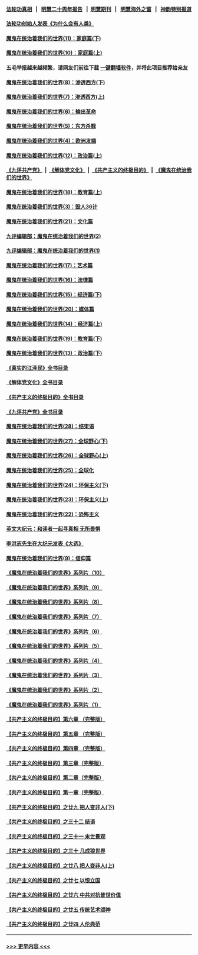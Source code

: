 #### [法轮功真相](https://github.com/gfw-breaker/truth/blob/master/README.md?t=0) &nbsp;&nbsp;|&nbsp;&nbsp; [明慧二十周年报告](https://github.com/gfw-breaker/mh-reports/blob/master/README.md?t=0) &nbsp;&nbsp;|&nbsp;&nbsp;[明慧期刊](https://github.com/gfw-breaker/mh-qikan) &nbsp;&nbsp;|&nbsp;&nbsp; [明慧海外之窗](https://github.com/gfw-breaker/mh-news/blob/master/README.md?t=0) &nbsp;&nbsp;|&nbsp;&nbsp; [神韵特别报道](https://github.com/gfw-breaker/mh-news/blob/master/shenyun.md?t=0)
#### [法轮功创始人发表《为什么会有人类》](../pages/nsc422/n13912117.md?t=02260043) 
#### [魔鬼在统治着我们的世界(11)：家庭篇(下)](../pages/nsc422/n10440961.md?t=02260043) 
#### [魔鬼在统治着我们的世界(10)：家庭篇(上)](../pages/nsc422/n10435448.md?t=02260043) 
#### 五毛举报越来越频繁，请网友们前往下载 [一键翻墙软件](https://github.com/gfw-breaker/ssr-accounts)，并将此项目推荐给亲友
#### [魔鬼在统治着我们的世界(8)：渗透西方(下)](../pages/nsc422/n10429603.md?t=02260043) 
#### [魔鬼在统治着我们的世界(7)：渗透西方(上)](../pages/nsc422/n10426013.md?t=02260043) 
#### [魔鬼在统治着我们的世界(6)：输出革命](../pages/nsc422/n10421536.md?t=02260043) 
#### [魔鬼在统治着我们的世界(5)：东方杀戮](../pages/nsc422/n10417707.md?t=02260043) 
#### [魔鬼在统治着我们的世界(4)：欧洲发端](../pages/nsc422/n10414890.md?t=02260043) 
#### [魔鬼在统治着我们的世界(12)：政治篇(上)](../pages/nsc422/n10444576.md?t=02260043) 
#### [《九评共产党》](https://github.com/begood0513/9ping.md/blob/master/README.md) &nbsp;|&nbsp; [《解体党文化》](../../../../jtdwh.md/blob/master/README.md)  &nbsp;|&nbsp; [《共产主义的终极目的》](../../../../gczydzjmd.md/blob/master/README.md) &nbsp;|&nbsp; [《魔鬼在统治我们的世界》](../../../../mgztzwmdsj.md/blob/master/README.md) 
#### [魔鬼在统治着我们的世界(18)：教育篇(上)](../pages/nsc422/n10526970.md?t=02260043) 
#### [魔鬼在统治着我们的世界(3)：毁人36计](../pages/nsc422/n10411583.md?t=02260043) 
#### [魔鬼在统治着我们的世界(21)：文化篇](../pages/nsc422/n10597706.md?t=02260043) 
#### [九评编辑部：魔鬼在统治着我们的世界(2)](../pages/nsc422/n10410036.md?t=02260043) 
#### [九评编辑部：魔鬼在统治着我们的世界(1)](../pages/nsc422/n10406825.md?t=02260043) 
#### [魔鬼在统治着我们的世界(17)：艺术篇](../pages/nsc422/n10499093.md?t=02260043) 
#### [魔鬼在统治着我们的世界(16)：法律篇](../pages/nsc422/n10485969.md?t=02260043) 
#### [魔鬼在统治着我们的世界(15)：经济篇(下)](../pages/nsc422/n10469975.md?t=02260043) 
#### [魔鬼在统治着我们的世界(20)：媒体篇](../pages/nsc422/n10586579.md?t=02260043) 
#### [魔鬼在统治着我们的世界(14)：经济篇(上)](../pages/nsc422/n10457370.md?t=02260043) 
#### [魔鬼在统治着我们的世界(19)：教育篇(下)](../pages/nsc422/n10564808.md?t=02260043) 
#### [魔鬼在统治着我们的世界(13)：政治篇(下)](../pages/nsc422/n10448270.md?t=02260043) 
#### [《真实的江泽民》全书目录](../pages/nsc422/n13721399.md?t=02260043) 
#### [《解体党文化》全书目录](../pages/nsc422/n13721157.md?t=02260043) 
#### [《共产主义的终极目的》全书目录](../pages/nsc422/n13721048.md?t=02260043) 
#### [《九评共产党》全书目录](../pages/nsc422/n13708085.md?t=02260043) 
#### [魔鬼在统治着我们的世界(28)：结束语](../pages/nsc422/n10936246.md?t=02260043) 
#### [魔鬼在统治着我们的世界(27)：全球野心(下)](../pages/nsc422/n10928319.md?t=02260043) 
#### [魔鬼在统治着我们的世界(26)：全球野心(上)](../pages/nsc422/n10900318.md?t=02260043) 
#### [魔鬼在统治着我们的世界(25)：全球化](../pages/nsc422/n10788205.md?t=02260043) 
#### [魔鬼在统治着我们的世界(24)：环保主义(下)](../pages/nsc422/n10695307.md?t=02260043) 
#### [魔鬼在统治着我们的世界(23)：环保主义(上)](../pages/nsc422/n10688613.md?t=02260043) 
#### [魔鬼在统治着我们的世界(22)：恐怖主义](../pages/nsc422/n10614727.md?t=02260043) 
#### [英文大纪元：和读者一起寻真相 无所畏惧](../pages/nsc422/n12542027.md?t=02260043) 
#### [李洪志先生在大纪元发表《大选》](../pages/nsc422/n12534746.md?t=02260043) 
#### [魔鬼在统治着我们的世界(9)：信仰篇](../pages/nsc422/n10432159.md?t=02260043) 
#### [《魔鬼在统治着我们的世界》系列片（10）](../pages/nsc422/n12292670.md?t=02260043) 
#### [《魔鬼在统治着我们的世界》系列片（9）](../pages/nsc422/n12290859.md?t=02260043) 
#### [《魔鬼在统治着我们的世界》系列片（8）](../pages/nsc422/n12287445.md?t=02260043) 
#### [《魔鬼在统治着我们的世界》系列片（7）](../pages/nsc422/n12283425.md?t=02260043) 
#### [《魔鬼在统治着我们的世界》系列片（6）](../pages/nsc422/n12282314.md?t=02260043) 
#### [《魔鬼在统治着我们的世界》系列片（5）](../pages/nsc422/n12281419.md?t=02260043) 
#### [《魔鬼在统治着我们的世界》系列片（4）](../pages/nsc422/n12274024.md?t=02260043) 
#### [《魔鬼在统治着我们的世界》系列片（3）](../pages/nsc422/n12271322.md?t=02260043) 
#### [《魔鬼在统治着我们的世界》系列片（2）](../pages/nsc422/n12269049.md?t=02260043) 
#### [《魔鬼在统治着我们的世界》系列片（1）](../pages/nsc422/n12267575.md?t=02260043) 
#### [【共产主义的终极目的】第六章 （完整版）](../pages/nsc422/n11428913.md?t=02260043) 
#### [【共产主义的终极目的】第五章 （完整版）](../pages/nsc422/n11428912.md?t=02260043) 
#### [【共产主义的终极目的】第四章 （完整版）](../pages/nsc422/n11428907.md?t=02260043) 
#### [【共产主义的终极目的】第三章（完整版）](../pages/nsc422/n11428848.md?t=02260043) 
#### [【共产主义的终极目的】第二章（完整版）](../pages/nsc422/n11428831.md?t=02260043) 
#### [【共产主义的终极目的】第一章（完整版）](../pages/nsc422/n11417651.md?t=02260043) 
#### [【共产主义的终极目的】之廿九 把人变非人(下)](../pages/nsc422/n11344140.md?t=02260043) 
#### [【共产主义的终极目的】之三十二 结语](../pages/nsc422/n11360535.md?t=02260043) 
#### [【共产主义的终极目的】之三十一 末世景观](../pages/nsc422/n11351129.md?t=02260043) 
#### [【共产主义的终极目的】之三十 几成狼世界](../pages/nsc422/n11348280.md?t=02260043) 
#### [【共产主义的终极目的】之廿八 把人变非人(上)](../pages/nsc422/n11340492.md?t=02260043) 
#### [【共产主义的终极目的】之廿七 以恨立国](../pages/nsc422/n11336944.md?t=02260043) 
#### [【共产主义的终极目的】之廿六 中共对抗普世价值](../pages/nsc422/n11324785.md?t=02260043) 
#### [【共产主义的终极目的】之廿五 传统艺术颂神](../pages/nsc422/n11296396.md?t=02260043) 
#### [【共产主义的终极目的】之廿四 人伦典范](../pages/nsc422/n11296397.md?t=02260043) 

----
#### [ >>> 更早内容 <<< ](../indexes/nsc422-earlier.md)
